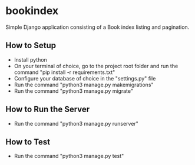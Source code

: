 # bookindex

Simple Django application consisting of a Book index listing and pagination.

## How to Setup
- Install python
- On your terminal of choice, go to the project root folder and run the command "pip install -r requirements.txt"
- Configure your database of choice in the "settings.py" file
- Run the command "python3 manage.py makemigrations"
- Run the command "python3 manage.py migrate"

## How to Run the Server
- Run the command "python3 manage.py runserver"

## How to Test
- Run the command "python3 manage.py test"
